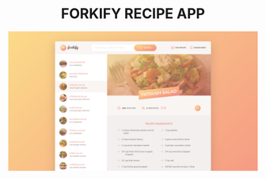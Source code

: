 <div align="center">
    <h1>
        FORKIFY RECIPE APP
    </h1>
</div>


![alt text](https://github.com/SeverusVape/RECIPE-FINDER/blob/main/src/img/1.png?raw=true)
